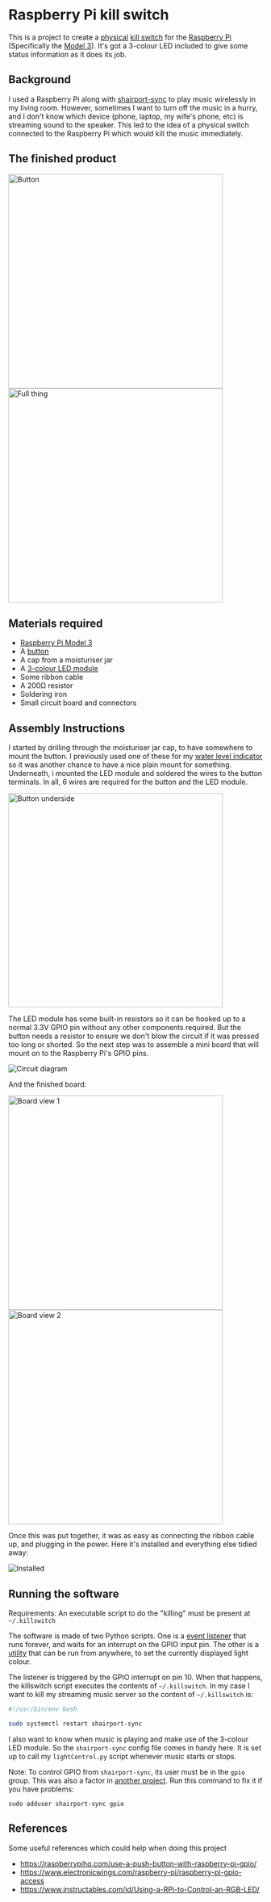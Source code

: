 # Raspberry Pi kill switch

This is a project to create a [physical](https://en.wikipedia.org/wiki/Scram) [kill switch](https://en.wikipedia.org/wiki/Kill_switch) for the [Raspberry Pi](https://www.raspberrypi.org/) (Specifically the [Model 3](https://www.raspberrypi.org/products/raspberry-pi-3-model-b/)). It's got a 3-colour LED included to give some status information as it does its job.

## Background

I used a Raspberry Pi along with [shairport-sync](https://github.com/mikebrady/shairport-sync) to play music wirelessly in my living room. However, sometimes I want to turn off the music in a hurry, and I don't know which device (phone, laptop, my wife's phone, etc) is streaming sound to the speaker. This led to the idea of a physical switch connected to the Raspberry Pi which would kill the music immediately.

## The finished product
<img src="images/IMG_2508.jpeg" width="425" title="Button"> <img src="images/IMG_2518.jpeg" width="425" title="Full thing">

## Materials required
* [Raspberry Pi Model 3](https://www.raspberrypi.org/products/raspberry-pi-3-model-b/)
* A [button](https://www.amazon.de/dp/B0814N7CH3/ref=sr_1_11?keywords=arduino+taster&qid=1585509555&sr=8-11)
* A cap from a moisturiser jar
* A [3-colour LED module](https://www.amazon.de/dp/B07V6YSGC9/ref=sr_1_3?keywords=arduino+rgb+led+modul&qid=1585509606&sr=8-3)
* Some ribbon cable
* A 200Ω resistor
* Soldering iron
* Small circuit board and connectors

## Assembly Instructions
I started by drilling through the moisturiser jar cap, to have somewhere to mount the button. I previously used one of these for my [water level indicator](https://github.com/skhg/water-filter-sensor) so it was another chance to have a nice plain mount for something. Underneath, i mounted the LED module and soldered the wires to the button terminals. In all, 6 wires are required for the button and the LED module.

<img src="images/IMG_2505.jpeg" width="425" title="Button underside">

The LED module has some built-in resistors so it can be hooked up to a normal 3.3V GPIO pin without any other components required. But the button needs a resistor to ensure we don't blow the circuit if it was pressed too long or shorted. So the next step was to assemble a mini board that will mount on to the Raspberry Pi's GPIO pins.

<img src="images/killswitch_bb.png" title="Circuit diagram">

And the finished board:

<img src="images/IMG_2511.jpeg" width="425" title="Board view 1"> <img src="images/IMG_2512.jpeg" width="425" title="Board view 2">

Once this was put together, it was as easy as connecting the ribbon cable up, and plugging in the power. Here it's installed and everything else tidied away:

<img src="images/IMG_2519.jpeg" title="Installed">

## Running the software
Requirements: An executable script to do the "killing" must be present at `~/.killswitch`

The software is made of two Python scripts. One is a [event listener](scripts/killswitch.py) that runs forever, and waits for an interrupt on the GPIO input pin. The other is a [utility](scripts/lightControl.py) that can be run from anywhere, to set the currently displayed light colour.

The listener is triggered by the GPIO interrupt on pin 10. When that happens, the killswitch script executes the contents of `~/.killswitch`. In my case I want to kill my streaming music server so the content of `~/.killswitch` is:

```sh
#!/usr/bin/env bash

sudo systemctl restart shairport-sync
```

I also want to know when music is playing and make use of the 3-colour LED module. So the `shairport-sync` config file comes in handy here. It is set up to call my `lightControl.py` script whenever music starts or stops.

Note: To control GPIO from `shairport-sync`, its user must be in the `gpio` group. This was also a factor in [another project](https://github.com/skhg/shairport-power). Run this command to fix it if you have problems:

```
sudo adduser shairport-sync gpio

```

## References

Some useful references which could help when doing this project

* https://raspberrypihq.com/use-a-push-button-with-raspberry-pi-gpio/
* https://www.electronicwings.com/raspberry-pi/raspberry-pi-gpio-access
* https://www.instructables.com/id/Using-a-RPi-to-Control-an-RGB-LED/
